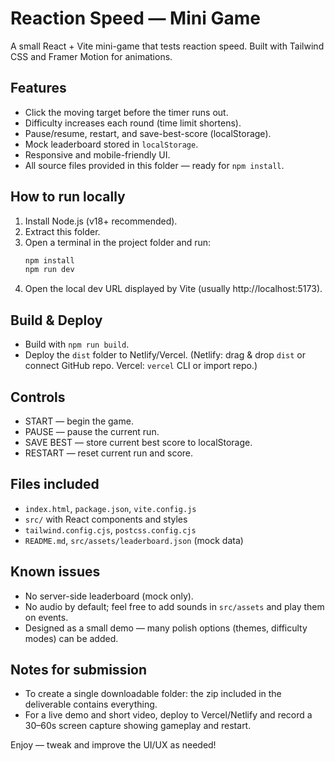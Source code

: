# Reaction Speed — Mini Game

A small React + Vite mini-game that tests reaction speed. Built with Tailwind CSS and Framer Motion for animations.

## Features
- Click the moving target before the timer runs out.
- Difficulty increases each round (time limit shortens).
- Pause/resume, restart, and save-best-score (localStorage).
- Mock leaderboard stored in `localStorage`.
- Responsive and mobile-friendly UI.
- All source files provided in this folder — ready for `npm install`.

## How to run locally
1. Install Node.js (v18+ recommended).
2. Extract this folder.
3. Open a terminal in the project folder and run:
   ```bash
   npm install
   npm run dev
   ```
4. Open the local dev URL displayed by Vite (usually http://localhost:5173).

## Build & Deploy
- Build with `npm run build`.
- Deploy the `dist` folder to Netlify/Vercel. (Netlify: drag & drop `dist` or connect GitHub repo. Vercel: `vercel` CLI or import repo.)

## Controls
- START — begin the game.
- PAUSE — pause the current run.
- SAVE BEST — store current best score to localStorage.
- RESTART — reset current run and score.

## Files included
- `index.html`, `package.json`, `vite.config.js`
- `src/` with React components and styles
- `tailwind.config.cjs`, `postcss.config.cjs`
- `README.md`, `src/assets/leaderboard.json` (mock data)

## Known issues
- No server-side leaderboard (mock only).
- No audio by default; feel free to add sounds in `src/assets` and play them on events.
- Designed as a small demo — many polish options (themes, difficulty modes) can be added.

## Notes for submission
- To create a single downloadable folder: the zip included in the deliverable contains everything.
- For a live demo and short video, deploy to Vercel/Netlify and record a 30–60s screen capture showing gameplay and restart.

Enjoy — tweak and improve the UI/UX as needed!
